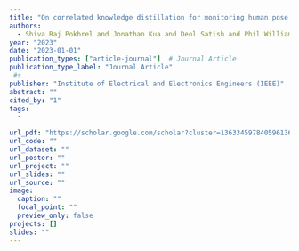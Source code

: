 ```yaml
---
title: "On correlated knowledge distillation for monitoring human pose with radios"
authors:
  - Shiva Raj Pokhrel and Jonathan Kua and Deol Satish and Phil Williams and Arkady Zaslavsky and Seng W Loke and Jinho Choi
year: "2023"
date: "2023-01-01"
publication_types: ["article-journal"]  # Journal Article
publication_type_label: "Journal Article"
 #s
publisher: "Institute of Electrical and Electronics Engineers (IEEE)"
abstract: ""
cited_by: "1"
tags:
  - 

url_pdf: "https://scholar.google.com/scholar?cluster=13633459784059613657&hl=en&oi=scholarr"
url_code: ""
url_dataset: ""
url_poster: ""
url_project: ""
url_slides: ""
url_source: ""
image:
  caption: ""
  focal_point: ""
  preview_only: false
projects: []
slides: ""
---
```

